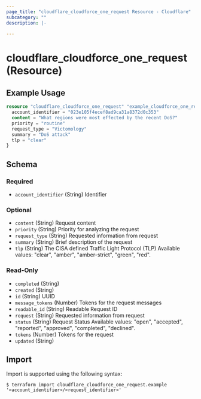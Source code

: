 ```yaml
---
page_title: "cloudflare_cloudforce_one_request Resource - Cloudflare"
subcategory: ""
description: |-
  
---
```


# cloudflare_cloudforce_one_request (Resource)



## Example Usage

```terraform
resource "cloudflare_cloudforce_one_request" "example_cloudforce_one_request" {
  account_identifier = "023e105f4ecef8ad9ca31a8372d0c353"
  content = "What regions were most effected by the recent DoS?"
  priority = "routine"
  request_type = "Victomology"
  summary = "DoS attack"
  tlp = "clear"
}
```

<!-- schema generated by tfplugindocs -->
## Schema

### Required

- `account_identifier` (String) Identifier

### Optional

- `content` (String) Request content
- `priority` (String) Priority for analyzing the request
- `request_type` (String) Requested information from request
- `summary` (String) Brief description of the request
- `tlp` (String) The CISA defined Traffic Light Protocol (TLP)
Available values: "clear", "amber", "amber-strict", "green", "red".

### Read-Only

- `completed` (String)
- `created` (String)
- `id` (String) UUID
- `message_tokens` (Number) Tokens for the request messages
- `readable_id` (String) Readable Request ID
- `request` (String) Requested information from request
- `status` (String) Request Status
Available values: "open", "accepted", "reported", "approved", "completed", "declined".
- `tokens` (Number) Tokens for the request
- `updated` (String)

## Import

Import is supported using the following syntax:

```shell
$ terraform import cloudflare_cloudforce_one_request.example '<account_identifier>/<request_identifier>'
```

